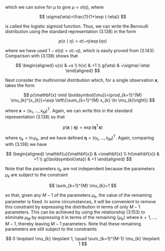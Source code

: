 which we can solve for $\mu$ to give $\mu=\sigma(\eta)$, where

$$
\sigma(\eta)=\frac{1}{1+\exp (-\eta)}
$$

is called the logistic sigmoid function. Thus, we can write the Bernoulli distribution using the standard representation (3.138) in the form

$$
p(x \mid \eta)=\sigma(-\eta) \exp (\eta x)
$$

where we have used $1-\sigma(\eta)=\sigma(-\eta)$, which is easily proved from (3.143). Comparison with (3.138) shows that

$$
\begin{aligned}
u(x) & =x \\
h(x) & =1 \\
g(\eta) & =\sigma(-\eta)
\end{aligned}
$$

Next consider the multinomial distribution which, for a single observation $\mathbf{x}$, takes the form

$$
p(\mathbf{x} \mid \boldsymbol{\mu})=\prod_{k=1}^{M} \mu_{k}^{x_{k}}=\exp \left\{\sum_{k=1}^{M} x_{k} \ln \mu_{k}\right\}
$$

where $\mathbf{x}=\left(x_{1}, \ldots, x_{M}\right)^{\mathrm{T}}$. Again, we can write this in the standard representation (3.138) so that

$$
p(\mathbf{x} \mid \boldsymbol{\eta})=\exp \left(\boldsymbol{\eta}^{\mathrm{T}} \mathbf{x}\right)
$$

where $\eta_{k}=\ln \mu_{k}$, and we have defined $\boldsymbol{\eta}=\left(\eta_{1}, \ldots, \eta_{M}\right)^{\mathrm{T}}$. Again, comparing with (3.138) we have

$$
\begin{aligned}
\mathbf{u}(\mathbf{x}) & =\mathbf{x} \\
h(\mathbf{x}) & =1 \\
g(\boldsymbol{\eta}) & =1
\end{aligned}
$$

Note that the parameters $\eta_{k}$ are not independent because the parameters $\mu_{k}$ are subject to the constraint

$$
\sum_{k=1}^{M} \mu_{k}=1
$$

so that, given any $M-1$ of the parameters $\mu_{k}$, the value of the remaining parameter is fixed. In some circumstances, it will be convenient to remove this constraint by expressing the distribution in terms of only $M-1$ parameters. This can be achieved by using the relationship (3.153) to eliminate $\mu_{M}$ by expressing it in terms of the remaining $\left\{\mu_{k}\right\}$ where $k=1, \ldots, M-1$, thereby leaving $M-1$ parameters. Note that these remaining parameters are still subject to the constraints

$$
0 \leqslant \mu_{k} \leqslant 1, \quad \sum_{k=1}^{M-1} \mu_{k} \leqslant 1
$$
